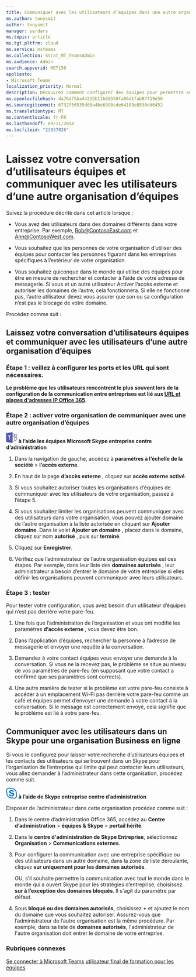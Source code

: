 ```yaml
---
title: Communiquer avec les utilisateurs d’équipes dans une autre organisation
ms.author: tonysmit
author: tonysmit
manager: serdars
ms.topic: article
ms.tgt.pltfrm: cloud
ms.service: msteams
ms.collection: Strat_MT_TeamsAdmin
ms.audience: Admin
search.appverid: MET150
appliesto:
- Microsoft Teams
localization_priority: Normal
description: Découvrez comment configurer des équipes pour permettre aux utilisateurs de communiquer avec les utilisateurs d’une autre organisation.
ms.openlocfilehash: da76d75ba44215b11b68550fa06d1fab87f19e56
ms.sourcegitcommit: 6732f56535d60a46e6998cde64103e8530dd6452
ms.translationtype: MT
ms.contentlocale: fr-FR
ms.lasthandoff: 09/11/2018
ms.locfileid: "23937826"
---
```

# <a name="let-your-teams-users-chat-and-communicate-with-users-in-another-teams-organization"></a>Laissez votre conversation d’utilisateurs équipes et communiquer avec les utilisateurs d’une autre organisation d’équipes

Suivez la procédure décrite dans cet article lorsque :
  
- Vous avez des utilisateurs dans des domaines différents dans votre entreprise. Par exemple, Rob@ContosoEast.com et Ann@ContosoWest.com.
    
- Vous souhaitez que les personnes de votre organisation d’utiliser des équipes pour contacter les personnes figurant dans les entreprises spécifiques à l’extérieur de votre organisation.
    
- Vous souhaitez quiconque dans le monde qui utilise des équipes pour être en mesure de rechercher et contacter à l’aide de votre adresse de messagerie. Si vous et un autre utilisateur Activer l’accès externe et autoriser les domaines de l’autre, cela fonctionnera. Si elle ne fonctionne pas, l’autre utilisateur devez vous assurer que son ou sa configuration n’est pas le blocage de votre domaine.

Procédez comme suit :

## <a name="let-your-teams-users-chat-and-communicate-with-users-in-another-teams-organization"></a>Laissez votre conversation d’utilisateurs équipes et communiquer avec les utilisateurs d’une autre organisation d’équipes

### <a name="step-1---make-sure-to-set-up-the-ports-and-urls-that-are-needed"></a>Étape 1 : veillez à configurer les ports et les URL qui sont nécessaires.

**Le problème que les utilisateurs rencontrent le plus souvent lors de la configuration de la communication entre entreprises est lié aux [URL et plages d'adresses IP Office 365](https://docs.microsoft.com/microsoftteams/office-365-urls-ip-address-ranges).**

### <a name="step-2---enable-your-organization-to-communicate-with-another-teams-organization"></a>Étape 2 : activer votre organisation de communiquer avec une autre organisation d’équipes

![les équipes-logo-30x30.png](media/teams-logo-30x30.png) **à l’aide les équipes Microsoft Skype entreprise centre d’administration**

   1. Dans la navigation de gauche, accédez à **paramètres à l’échelle de la société** > **l’accès externe**. 

   2. En haut de la page **d’accès externe** , cliquez sur **accès externe** **activé**. 

   3. Si vous souhaitez autoriser toutes les organisations d’équipes de communiquer avec les utilisateurs de votre organisation, passez à l’étape 5. 
   
   4. Si vous souhaitez limiter les organisations peuvent communiquer avec des utilisateurs dans votre organisation, vous pouvez ajouter domaine de l’autre organisation à la liste autorisée en cliquant sur **Ajouter domaine**. Dans le volet **Ajouter un domaine** , placez dans le domaine, cliquez sur nom **autorisé** , puis sur **terminé**.

   4. Cliquez sur **Enregistrer**. 

   5. Vérifiez que l’administrateur de l’autre organisation équipes est ces étapes. Par exemple, dans leur liste des **domaines autorisés** , leur administrateur a besoin d’entrer le domaine de votre entreprise si elles définir les organisations peuvent communiquer avec leurs utilisateurs. 

### <a name="step-3---test-it"></a>Étape 3 : tester
Pour tester votre configuration, vous avez besoin d’un utilisateur d’équipes qui n’est pas derrière votre pare-feu.
  
   1. Une fois que l’administration de l’organisation et vous ont modifié les paramètres **d’accès externe** , vous devez être bon.
    
   2. Dans l’application d’équipes, rechercher la personne à l’adresse de messagerie et envoyer une requête à la conversation.
    
   3. Demandez à votre contact équipes vous envoyer une demande à la conversation. Si vous ne la recevez pas, le problème se situe au niveau de vos paramètres de pare-feu (en supposant que votre contact a confirmé que ses paramètres sont corrects).
    
   4. Une autre manière de tester si le problème est votre pare-feu consiste à accéder à un emplacement Wi-Fi pas derrière votre pare-feu comme un café et équipes permet d’envoyer une demande à votre contact à la conversation. Si le message est correctement envoyé, cela signifie que le problème est lié à votre pare-feu.

## <a name="communicate-with-users-in-a-skype-for-business-online-organization"></a>Communiquer avec les utilisateurs dans un Skype pour une organisation Business en ligne

Si vous le configurez pour laisser votre recherche d’utilisateurs équipes et les contacts des utilisateurs qui se trouvent dans un Skype pour l’organisation de l’entreprise qui limite qui peut contacter leurs utilisateurs, vous allez demander à l’administrateur dans cette organisation, procédez comme suit.

![SFB-logo-30x30.png](media/sfb-logo-30x30.png) **à l’aide de Skype entreprise centre d’administration** 

Disposer de l’administrateur dans cette organisation procédez comme suit :
    
1. Dans le centre d’administration Office 365, accédez au **Centre d’administration** > **équipes & Skype** > **portail hérité**.
  
2. Dans le **centre d'administration de Skype Entreprise**, sélectionnez **Organisation** > **Communications externes**.
    
3. Pour configurer la communication avec une entreprise spécifique ou des utilisateurs dans un autre domaine, dans la zone de liste déroulante, cliquez **sur uniquement pour les domaines autorisés**.
    
    OU, s’il souhaite permettre la communication avec tout le monde dans le monde qui a ouvert Skype pour les stratégies d’entreprise, choisissez **sur à l’exception des domaines bloqués**. Il s'agit du paramètre par défaut.
    
4. Sous **bloqué ou des domaines autorisés**, choisissez **+** et ajoutez le nom du domaine que vous souhaitez autoriser. Assurez-vous que l’administrateur de l’autre organisation est la même procédure. Par exemple, dans sa liste de **domaines autorisés**, l'administrateur de l'autre organisation doit entrer le domaine de votre entreprise.
    
### <a name="related-topics"></a>Rubriques connexes

[Se connecter à Microsoft Teams](sign-in-teams.md)
[utilisateur final de formation pour les équipes](enduser-training.md)

